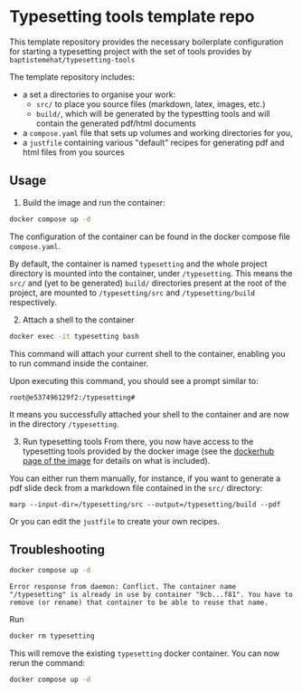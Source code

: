 # Typesetting tools template repo

This template repository provides the necessary boilerplate configuration for starting a typesetting project with the set of tools provides by `baptistemehat/typesetting-tools`

The template repository includes:
* a set a directories to organise your work:
    * `src/` to place you source files (markdown, latex, images, etc.)
    * `build/`, which will be generated by the typestting tools and will contain the generated pdf/html documents
* a `compose.yaml` file that sets up volumes and working directories for you,
* a `justfile` containing various "default" recipes for generating pdf and html files from you sources


## Usage

1. Build the image and run the container:
```sh
docker compose up -d
```
The configuration of the container can be found in the docker compose file `compose.yaml`.

By default, the container is named `typesetting` and the whole project directory is mounted into the container, under `/typesetting`.
This means the `src/` and (yet to be generated) `build/` directories present at the root of the project, are mounted to `/typesetting/src` and `/typesetting/build` respectively.

2. Attach a shell to the container
```sh
docker exec -it typesetting bash
```
This command will attach your current shell to the container, enabling you to run command inside the container.

Upon executing this command, you should see a prompt similar to:
```
root@e537496129f2:/typesetting#
```
It means you successfully attached your shell to the container and are now in the directory `/typesetting`.

3. Run typesetting tools
From there, you now have access to the typesetting tools provided by the docker image (see the [dockerhub page of the image](https://hub.docker.com/repository/docker/baptistemehat/typesetting-tools/) for details on what is included).

You can either run them manually, for instance, if you want to generate a pdf slide deck from a markdown file contained in the `src/` directory:
```
marp --input-dir=/typesetting/src --output=/typesetting/build --pdf 
```

Or you can edit the `justfile` to create your own recipes.

## Troubleshooting
```sh
docker compose up -d
```

```
Error response from daemon: Conflict. The container name "/typesetting" is already in use by container "9cb...f81". You have to remove (or rename) that container to be able to reuse that name.
```
Run
```sh
docker rm typesetting
```
This will remove the existing `typesetting` docker container. You can now rerun the command:
```sh
docker compose up -d
```

